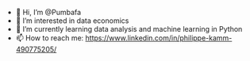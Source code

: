 - 👋 Hi, I’m @Pumbafa
- 👀 I’m interested in data economics
- 🌱 I’m currently learning data analysis and machine learning in Python
- 📫 How to reach me: https://www.linkedin.com/in/philippe-kamm-490775205/

<!---
Pumbafa/Pumbafa is a ✨ special ✨ repository because its `README.md` (this file) appears on your GitHub profile.
You can click the Preview link to take a look at your changes.
--->
